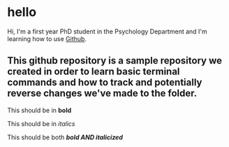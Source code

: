 # hello

Hi, I'm a first year PhD student in the Psychology Department and I'm learning how to use [Github](https://github.com/JYAC). 

## This github repository is a sample repository we created in order to learn basic terminal commands and how to track and potentially reverse changes we've made to the folder.

This should be in **bold**

This should be in *italics*

This should be both ***bold AND italicized***

